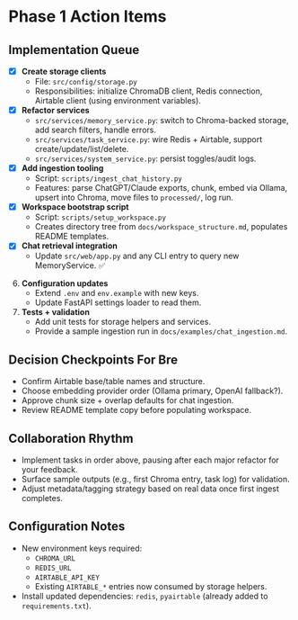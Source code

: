 # Phase 1 Action Items

## Implementation Queue
- [x] **Create storage clients**
  - File: `src/config/storage.py`
  - Responsibilities: initialize ChromaDB client, Redis connection, Airtable client (using environment variables).
- [x] **Refactor services**
  - `src/services/memory_service.py`: switch to Chroma-backed storage, add search filters, handle errors.
  - `src/services/task_service.py`: wire Redis + Airtable, support create/update/list/delete.
  - `src/services/system_service.py`: persist toggles/audit logs.
- [x] **Add ingestion tooling**
  - Script: `scripts/ingest_chat_history.py`
  - Features: parse ChatGPT/Claude exports, chunk, embed via Ollama, upsert into Chroma, move files to `processed/`, log run.
- [x] **Workspace bootstrap script**
  - Script: `scripts/setup_workspace.py`
  - Creates directory tree from `docs/workspace_structure.md`, populates README templates.
- [x] **Chat retrieval integration**
  - Update `src/web/app.py` and any CLI entry to query new MemoryService. ✅
6. **Configuration updates**
   - Extend `.env` and `env.example` with new keys.
   - Update FastAPI settings loader to read them.
7. **Tests + validation**
   - Add unit tests for storage helpers and services.
   - Provide a sample ingestion run in `docs/examples/chat_ingestion.md`.

## Decision Checkpoints For Bre
- Confirm Airtable base/table names and structure.
- Choose embedding provider order (Ollama primary, OpenAI fallback?).
- Approve chunk size + overlap defaults for chat ingestion.
- Review README template copy before populating workspace.

## Collaboration Rhythm
- Implement tasks in order above, pausing after each major refactor for your feedback.
- Surface sample outputs (e.g., first Chroma entry, task log) for validation.
- Adjust metadata/tagging strategy based on real data once first ingest completes.

## Configuration Notes
- New environment keys required:
  - `CHROMA_URL`
  - `REDIS_URL`
  - `AIRTABLE_API_KEY`
  - Existing `AIRTABLE_*` entries now consumed by storage helpers.
- Install updated dependencies: `redis`, `pyairtable` (already added to `requirements.txt`).
